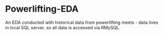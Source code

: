 # Powerlifting-EDA
An EDA conducted with historical data from powerlifting meets - data lives in local SQL server, so all data is accessed via RMySQL. 
